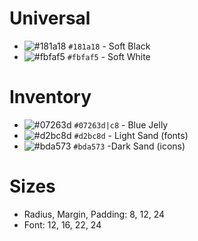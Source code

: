 # Universal
- ![#181a18](https://placehold.co/15x15/181a18/181a18.png) `#181a18` - Soft Black
- ![#fbfaf5](https://placehold.co/15x15/fbfaf5/fbfaf5.png) `#fbfaf5` - Soft White

# Inventory
- ![#07263d](https://placehold.co/15x15/07263d/07263d.png) `#07263d|c8` - Blue Jelly
- ![#d2bc8d](https://placehold.co/15x15/d2bc8d/d2bc8d.png) `#d2bc8d` - Light Sand (fonts)
- ![#bda573](https://placehold.co/15x15/bda573/bda573.png) `#bda573` -Dark Sand (icons)

# Sizes
- Radius, Margin, Padding: 8, 12, 24
- Font: 12, 16, 22, 24